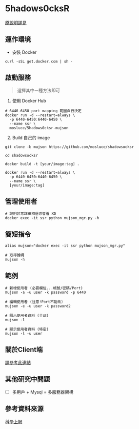 5hadows0cksR
===========

[原說明詳見](https://github.com/shadowsocksr-backup/shadowsocksr)

## 運作環境

- 安裝 Docker 

```shell
curl -sSL get.docker.com | sh -
```

## 啟動服務 

> 選擇其中一種方法即可

1. 使用 Docker Hub
```shell
# 6440-6450 port mapping 範圍自行決定
docker run -d --restart=always \
  -p 6440-6450:6440-6450 \
  --name ssr \
  mosluce/5hadows0cksr-mujson
```
2. Build 自己的 image
```shell
git clone -b mujson https://github.com/mosluce/shadowsocksr

cd shadowsocksr

docker build -t [your/image:tag] .

docker run -d --restart=always \
  -p 6440-6450:6440-6450 \
  --name ssr \
  [your/image:tag]
```

## 管理使用者

```shell
# 說明非常詳細相信你會看 XD
docker exec -it ssr python mujson_mgr.py -h
```

## 簡短指令

```shell
alias mujson="docker exec -it ssr python mujson_mgr.py"

# 取得說明
mujson -h
```

## 範例

```shell
# 新增使用者 (必要欄位...帳號/密碼/Port)
mujson -a -u user -k password -p 6440

# 編輯使用者 (注意!Port不能改)
mujson -e -u user -k password2

# 顯示使用者資料 (全部)
mujson -l

# 顯示使用者資料 (特定)
mujson -l -u user
```

## 關於Client端

[請參考此連結](https://github.com/shadowsocksr-backup/shadowsocks-rss)

## 其他研究中問題

- [ ] 多用戶 + Mysql = 多服務器架構

## 參考資料來源
[科學上網](https://doub.io/ss-jc57/)
